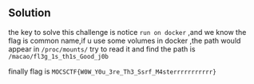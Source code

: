 ## Solution

the key to solve this challenge is notice `run on docker` ,and we know the flag is common name,if u use some volumes in docker ,the path would appear in `/proc/mounts/` try to read it and find the path is `/macao/fl3g_1s_th1s_Good_j0b` 

finally flag is `MOCSCTF{W0W_Y0u_3re_Th3_Ssrf_M4sterrrrrrrrrrr}`






